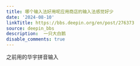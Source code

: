 ```yaml
---
title: 哪个输入法好用呢应用商店的输入法感觉好少
date: '2024-08-10'
linkTitle: https://bbs.deepin.org/en/post/276373
source: deepin_bbs
description:  一只大白鹅 
disable_comments: true
---
```

之前用的华宇拼音输入
